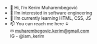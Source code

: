 - 👋 Hi, I’m Kerim Muharembegović
- 👀 I’m interested in software engineering
- 🌱 I’m currently learning HTML, CSS, JS
- 📫 You can reach me here ↓ <br>
✉ muharembegovic.kerim@gmail.com<br>
IG - @iam_kerim

<!---
KerimMbegovic/KerimMbegovic is a ✨ special ✨ repository because its `README.md` (this file) appears on your GitHub profile.
You can click the Preview link to take a look at your changes.
--->
